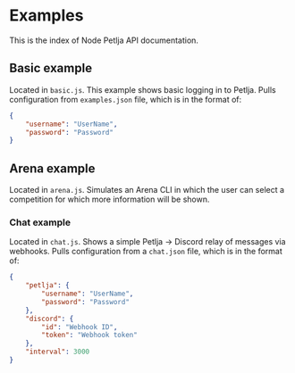 # Examples
This is the index of Node Petlja API documentation.

## Basic example
Located in `basic.js`. This example shows basic logging in to Petlja. Pulls configuration from `examples.json` file, which is in the format of:
```json
{
    "username": "UserName",
    "password": "Password"
}
```

## Arena example
Located in `arena.js`. Simulates an Arena CLI in which the user can select a competition for which more information will be shown.

### Chat example
Located in `chat.js`. Shows a simple Petlja -> Discord relay of messages via webhooks. Pulls configuration from a `chat.json` file, which is in the format of:
```json
{
    "petlja": {
        "username": "UserName",
        "password": "Password"
    },
    "discord": {
        "id": "Webhook ID",
        "token": "Webhook token"
    },
    "interval": 3000
}
```
